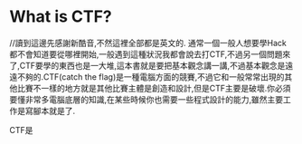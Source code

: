 # What is CTF?
//讀到這邊先感謝新酷音,不然這裡全部都是英文的.
  通常一個一般人想要學Hack都不會知道要從哪裡開始,一般遇到這種狀況我都會說去打CTF,不過另一個問題來了,CTF要學的東西也是一大堆,這本書就是要把基本觀念講一講,不過基本觀念是遠遠不夠的.CTF(catch the flag)是一種電腦方面的競賽,不過它和一般常常出現的其他比賽不一樣的地方就是其他比賽主體是創造和設計,但是CTF主要是破壞.你必須要懂非常多電腦底層的知識,在某些時候你也需要一些程式設計的能力,雖然主要工作是寫腳本就是了.

  CTF是
